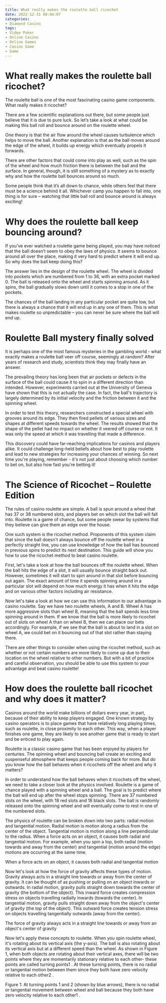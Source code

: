 ```yaml
---
title: What really makes the roulette ball ricochet 
date: 2022-12-31 08:44:07
categories:
- Diamond Casino
tags:
- Video Poker
- Online Casino
- Online Games
- Casino Game
- Game
---
```



#  What really makes the roulette ball ricochet? 

The roulette ball is one of the most fascinating casino game components. What really makes it ricochet? 

There are a few scientific explanations out there, but some people just believe that it is due to pure luck. So let’s take a look at what could be making this ball roll and bounce around on the roulette wheel. 

One theory is that the air flow around the wheel causes turbulence which helps to move the ball. Another explanation is that as the ball moves around the edge of the wheel, it builds up energy which eventually propels it forwards. 

There are other factors that could come into play as well, such as the spin of the wheel and how much friction there is between the ball and the surface. In general, though, it is still something of a mystery as to exactly why and how the roulette ball bounces around so much. 

Some people think that it’s all down to chance, while others feel that there must be a science behind it all. Whichever camp you happen to fall into, one thing is for sure – watching that little ball roll and bounce around is always exciting!

#  Why does the roulette ball keep bouncing around? 

If you’ve ever watched a roulette game being played, you may have noticed that the ball doesn’t seem to obey the laws of physics. It seems to bounce around all over the place, making it very hard to predict where it will end up. So why does the ball keep doing this?

The answer lies in the design of the roulette wheel. The wheel is divided into pockets which are numbered from 1 to 36, with an extra pocket marked 0. The ball is released onto the wheel and starts spinning around. As it spins, the ball gradually slows down until it comes to a stop in one of the pockets.

The chances of the ball landing in any particular pocket are quite low, but there is always a chance that it will end up in any one of them. This is what makes roulette so unpredictable – you can never be sure where the ball will end up.

#  Roulette Ball mystery finally solved 

It is perhaps one of the most famous mysteries in the gambling world - what exactly makes a roulette ball veer off course, seemingly at random? After years of research and study, scientists think they may finally have an answer. 

The prevailing theory has long been that air pockets or defects in the surface of the ball could cause it to spin in a different direction than intended. However, experiments carried out at the University of Geneva have shown that this is not actually the case. In fact, the ball's trajectory is largely determined by its initial velocity and the friction between it and the spinning wheel. 

In order to test this theory, researchers constructed a special wheel with grooves around its edge. They then fired pellets of various sizes and shapes at different speeds towards the wheel. The results showed that the shape of the pellet had no impact on whether it veered off course or not. It was only the speed at which it was travelling that made a difference. 

This discovery could have far-reaching implications for casinos and players alike. It could challenge long-held beliefs about how best to play roulette and lead to new strategies for increasing your chances of winning. So next time you're playing, remember - it's not just about choosing which number to bet on, but also how fast you're betting it!

#  The Science of Ricochet – Roulette Edition 

The rules of casino roulette are simple. A ball is spun around a wheel that has 37 or 38 numbered slots, and players bet on which slot the ball will fall into. Roulette is a game of chance, but some people swear by systems that they believe can give them an edge over the house.

One such system is the ricochet method. Proponents of this system claim that since the ball doesn't always bounce off the roulette wheel in a perfectly straight line, you can use knowledge of how the ball has bounced in previous spins to predict its next destination. This guide will show you how to use the ricochet method to beat casino roulette.

First, let's take a look at how the ball bounces off the roulette wheel. When the ball hits the edge of a slot, it will usually bounce straight back out. However, sometimes it will start to spin around in that slot before bouncing out again. The exact amount of time it spends spinning around in a particular slot will depend on how much energy it has when it hits the edge and on various other factors including air resistance.

Now let's take a look at how we can use this information to our advantage in casino roulette. Say we have two roulette wheels, A and B. Wheel A has more aggressive slots than wheel B, meaning that the ball spends less time spinning around in them. If we know that the ball is more likely to ricochet out of slots on wheel A than on wheel B, then we can place our bets accordingly. For example, if we see that the ball is about to land in a slot on wheel A, we could bet on it bouncing out of that slot rather than staying there.

There are other things to consider when using the ricochet method, such as whether or not certain numbers are more likely to come up due to their location on the wheel relative to other numbers. But with a bit of practice and careful observation, you should be able to use this system to your advantage and beat casino roulette!

#  How does the roulette ball ricochet and why does it matter?

Casinos around the world make billions of dollars every year, in part, because of their ability to keep players engaged. One known strategy by casino operators is to place games that have relatively long playing times, such as roulette, in close proximity to each other. This way, when a player finishes one game, they are likely to see another game that is ready to start and be enticed to play again.

Roulette is a classic casino game that has been enjoyed by players for centuries. The spinning wheel and bouncing ball create an exciting and suspenseful atmosphere that keeps people coming back for more. But do you know how the ball behaves when it ricochets off the wheel and why it matters?

In order to understand how the ball behaves when it ricochets off the wheel, we need to take a closer look at the physics involved. Roulette is a game of chance played with a spinning wheel and a ball. The goal is to predict where the ball will end up after the wheel stops spinning. There are 37 numbered slots on the wheel, with 18 red slots and 18 black slots. The ball is randomly released onto the spinning wheel and will eventually come to rest in one of the numbered slots.

The physics of roulette can be broken down into two parts: radial motion and tangential motion. Radial motion is motion along a radius from the center of the object. Tangential motion is motion along a line perpendicular to the radius. When a force acts on an object, it causes both radial and tangential motion. For example, when you spin a top, both radial (motion towards and away from the center) and tangential (motion around the edge) motions are occurring at the same time.

When a force acts on an object, it causes both radial and tangential motion

Now let's look at how the force of gravity affects these types of motion. Gravity always acts in a straight line towards or away from the center of gravity. It can be thought of as pushing or pulling on an object inwards or outwards. In radial motion, gravity pulls straight down towards the center of gravity (the bottom of the object). This inward force creates compression stress on objects travelling radially inwards (towards the center). In tangential motion, gravity pulls straight down away from the object's center of gravity (the top of the object). This outward force creates tension stress on objects travelling tangentially outwards (away from the center).

The force of gravity always acts in a straight line towards or away from an object's center of gravity


Now let's apply these concepts to roulette. When you spin roulette wheel, it's rotating about its vertical axis (the y-axis). The ball is also rotating about its vertical axis but at a different speed than the wheel. As shown in Figure 1, when both objects are rotating about their vertical axes, there will be two points where they are momentarily stationary relative to each other- these points are called turning points1 . At these turning points, there is no radial or tangential motion between them since they both have zero velocity relative to each other2 .



         






















Figure 1: At turning points 1 and 2 (shown by blue arrows), there is no radial or tangential movement between wheel and ball because they both have zero velocity relative to each other1 .